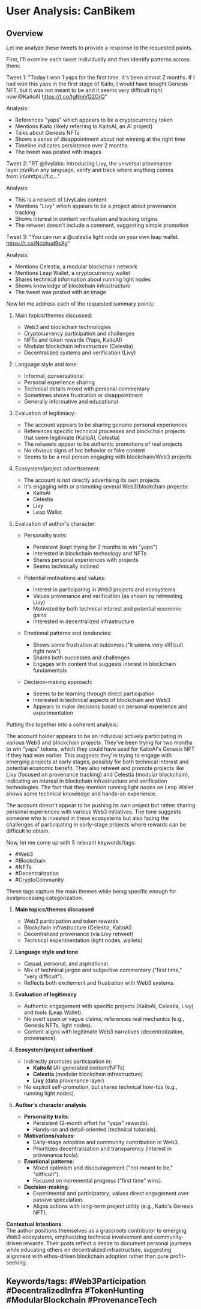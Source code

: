 # User Analysis: CanBikem

## Overview

<think>
Let me analyze these tweets to provide a response to the requested points.

First, I'll examine each tweet individually and then identify patterns across them:

Tweet 1:
"Today I won 1 yaps for the first time. It's been almost 2 months. If I had won this yaps in the first stage of Kaito, I would have bought Genesis NFT, but it was not meant to be and it seems very difficult right now.@KaitoAI https://t.co/tgNmVQ2OrQ"

Analysis:
- References "yaps" which appears to be a cryptocurrency token
- Mentions Kaito (likely referring to KaitoAI, an AI project)
- Talks about Genesis NFTs
- Shows a sense of disappointment about not winning at the right time
- Timeline indicates persistence over 2 months
- The tweet was posted with images

Tweet 2:
"RT @livylabs: Introducing Livy, the universal provenance layer.\n\nRun any language, verify and track where anything comes from.\n\nhttps://t.c…"

Analysis:
- This is a retweet of LivyLabs content
- Mentions "Livy" which appears to be a project about provenance tracking
- Shows interest in content verification and tracking origins
- The retweet doesn't include a comment, suggesting simple promotion

Tweet 3:
"You can run a @celestia  light node on your own leap wallet. https://t.co/Ncbhud9sXg"

Analysis:
- Mentions Celestia, a modular blockchain network
- Mentions Leap Wallet, a cryptocurrency wallet
- Shares technical information about running light nodes
- Shows knowledge of blockchain infrastructure
- The tweet was posted with an image

Now let me address each of the requested summary points:

1. Main topics/themes discussed:
   - Web3 and blockchain technologies
   - Cryptocurrency participation and challenges
   - NFTs and token rewards (Yaps, KaitoAI)
   - Modular blockchain infrastructure (Celestia)
   - Decentralized systems and verification (Livy)

2. Language style and tone:
   - Informal, conversational
   - Personal experience sharing
   - Technical details mixed with personal commentary
   - Sometimes shows frustration or disappointment
   - Generally informative and educational

3. Evaluation of legitimacy:
   - The account appears to be sharing genuine personal experiences
   - References specific technical processes and blockchain projects that seem legitimate (KaitoAI, Celestia)
   - The retweets appear to be authentic promotions of real projects
   - No obvious signs of bot behavior or fake content
   - Seems to be a real person engaging with blockchain/Web3 projects

4. Ecosystem/project advertisement:
   - The account is not directly advertising its own projects
   - It's engaging with or promoting several Web3/blockchain projects:
     - KaitoAI
     - Celestia
     - Livy
     - Leap Wallet

5. Evaluation of author's character:

   - Personality traits:
     - Persistent (kept trying for 2 months to win "yaps")
     - Interested in blockchain technology and NFTs
     - Shares personal experiences with projects
     - Seems technically inclined

   - Potential motivations and values:
     - Interest in participating in Web3 projects and ecosystems
     - Values provenance and verification (as shown by retweeting Livy)
     - Motivated by both technical interest and potential economic gains
     - Interested in decentralized infrastructure

   - Emotional patterns and tendencies:
     - Shows some frustration at outcomes ("it seems very difficult right now")
     - Shares both successes and challenges
     - Engages with content that suggests interest in blockchain fundamentals

   - Decision-making approach:
     - Seems to be learning through direct participation
     - Interested in technical aspects of blockchain and Web3
     - Appears to make decisions based on personal experience and experimentation

Putting this together into a coherent analysis:

The account holder appears to be an individual actively participating in various Web3 and blockchain projects. They've been trying for two months to win "yaps" tokens, which they could have used for KaitoAI's Genesis NFT if they had won earlier. This suggests they're trying to engage with emerging projects at early stages, possibly for both technical interest and potential economic benefit. They also retweet and promote projects like Livy (focused on provenance tracking) and Celestia (modular blockchain), indicating an interest in blockchain infrastructure and verification technologies. The fact that they mention running light nodes on Leap Wallet shows some technical knowledge and hands-on experience.

The account doesn't appear to be pushing its own project but rather sharing personal experiences with various Web3 initiatives. The tone suggests someone who is invested in these ecosystems but also facing the challenges of participating in early-stage projects where rewards can be difficult to obtain.

Now, let me come up with 5 relevant keywords/tags:
- #Web3
- #Blockchain
- #NFTs
- #Decentralization
- #CryptoCommunity

These tags capture the main themes while being specific enough for postprocessing categorization.
</think>

1. **Main topics/themes discussed**  
   - Web3 participation and token rewards  
   - Blockchain infrastructure (Celestia, KaitoAI)  
   - Decentralized provenance (via Livy retweet)  
   - Technical experimentation (light nodes, wallets)  

2. **Language style and tone**  
   - Casual, personal, and aspirational.  
   - Mix of technical jargon and subjective commentary ("first time," "very difficult").  
   - Reflects both excitement and frustration with Web3 systems.  

3. **Evaluation of legitimacy**  
   - Authentic engagement with specific projects (KaitoAI, Celestia, Livy) and tools (Leap Wallet).  
   - No overt spam or vague claims; references real mechanics (e.g., Genesis NFTs, light nodes).  
   - Content aligns with legitimate Web3 narratives (decentralization, provenance).  

4. **Ecosystem/project advertised**  
   - Indirectly promotes participation in:  
     - **KaitoAI** (AI-generated content/NFTs)  
     - **Celestia** (modular blockchain infrastructure)  
     - **Livy** (data provenance layer)  
   - No explicit self-promotion, but shares technical how-tos (e.g., running light nodes).  

5. **Author's character analysis**  
   - **Personality traits**:  
     - Persistent (2-month effort for "yaps" rewards).  
     - Hands-on and detail-oriented (technical tutorials).  
   - **Motivations/values**:  
     - Early-stage adoption and community contribution in Web3.  
     - Prioritizes decentralization and transparency (interest in provenance tools).  
   - **Emotional patterns**:  
     - Mixed optimism and discouragement ("not meant to be," "difficult").  
     - Focused on incremental progress ("first time" wins).  
   - **Decision-making**:  
     - Experimental and participatory; values direct engagement over passive speculation.  
     - Aligns actions with long-term project utility (e.g., Kaito's Genesis NFT).  

**Contextual Intentions**:  
The author positions themselves as a grassroots contributor to emerging Web3 ecosystems, emphasizing technical involvement and community-driven rewards. Their posts reflect a desire to document personal journeys while educating others on decentralized infrastructure, suggesting alignment with ethos-driven blockchain adoption rather than pure profit-seeking.  

**Keywords/tags**: #Web3Participation #DecentralizedInfra #TokenHunting #ModularBlockchain #ProvenanceTech
---
